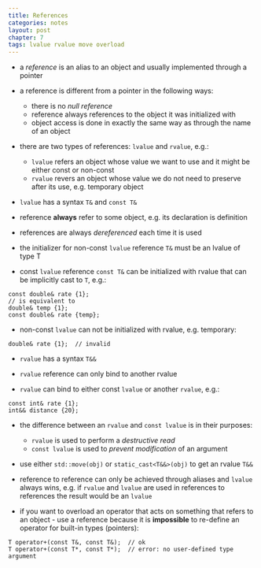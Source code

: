 ```yaml
---
title: References
categories: notes
layout: post
chapter: 7
tags: lvalue rvalue move overload
---
```


* a *reference* is an alias to an object and usually implemented through a
  pointer

* a reference is different from a pointer in the following ways:
    - there is no *null reference*
    - reference always references to the object it was initialized with
    - object access is done in exactly the same way as through the name of an
      object

* there are two types of references: `lvalue` and `rvalue`, e.g.:
    - `lvalue` refers an object whose value we want to use and it might be either
      const or non-const
    - `rvalue` revers an object whose value we do not need to preserve after its
      use, e.g. temporary object

* `lvalue` has a syntax `T&` and `const T&`

* reference **always** refer to some object, e.g. its declaration is definition

* references are always *dereferenced* each time it is used

* the initializer for non-const `lvalue` reference `T&` must be an lvalue of
  type T

* const `lvalue` reference `const T&` can be initialized with rvalue that can be
  implicitly cast to `T`, e.g.:

```
const double& rate {1};
// is equivalent to
double& temp {1};
const double& rate {temp};
```

* non-const `lvalue` can not be initialized with rvalue, e.g. temporary:

```
double& rate {1};  // invalid
```

* `rvalue` has a syntax `T&&`

* `rvalue` reference can only bind to another rvalue

* `rvalue` can bind to either const `lvalue` or another `rvalue`, e.g.:

```
const int& rate {1};
int&& distance {20};
```

* the difference between an `rvalue` and `const lvalue` is in their purposes:
    - `rvalue` is used to perform a *destructive read*
    - `const lvalue` is used to *prevent modification*  of an argument

* use either `std::move(obj)` or `static_cast<T&&>(obj)` to get an rvalue `T&&`

* reference to reference can only be achieved through aliases and `lvalue`
  always wins, e.g. if `rvalue` and `lvalue` are used in references to
  references the result would be an `lvalue`

* if you want to overload an operator that acts on something that refers to an
  object - use a reference because it is **impossible** to re-define an operator
  for built-in types (pointers):

```
T operator+(const T&, const T&);  // ok
T operator+(const T*, const T*);  // error: no user-defined type argument
```
